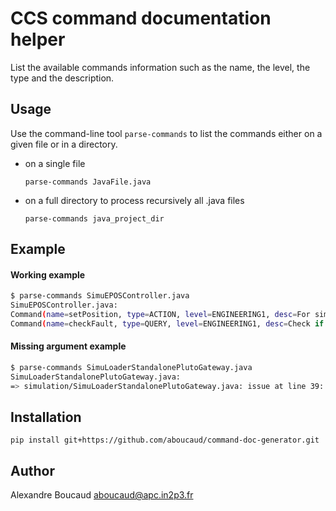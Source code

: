 CCS command documentation helper
================================

List the available commands information such as the name, the level, the type and the description.


Usage
-----
Use the command-line tool `parse-commands` to list the commands either on a given file or in a directory.

- on a single file
    ```
    parse-commands JavaFile.java
    ```
- on a full directory to process recursively all .java files
    ```
    parse-commands java_project_dir
    ```

Example
-------

#### Working example

```bash
$ parse-commands SimuEPOSController.java
SimuEPOSController.java:
Command(name=setPosition, type=ACTION, level=ENGINEERING1, desc=For simulator only : Update position with a position given as argument.)
Command(name=checkFault, type=QUERY, level=ENGINEERING1, desc=Check if the Controller is in fault.)
```

#### Missing argument example

```bash
$ parse-commands SimuLoaderStandalonePlutoGateway.java
SimuLoaderStandalonePlutoGateway.java:
=> simulation/SimuLoaderStandalonePlutoGateway.java: issue at line 39: Missing command argument 'description'.
```

Installation
------------
```
pip install git+https://github.com/aboucaud/command-doc-generator.git
```

Author
------
Alexandre Boucaud <aboucaud@apc.in2p3.fr>